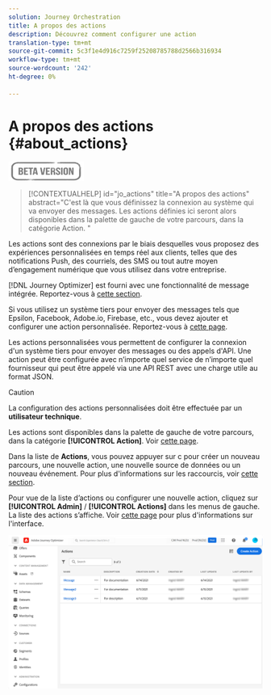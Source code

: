 ```yaml
---
solution: Journey Orchestration
title: A propos des actions
description: Découvrez comment configurer une action
translation-type: tm+mt
source-git-commit: 5c3f1e4d916c7259f25208785788d2566b316934
workflow-type: tm+mt
source-wordcount: '242'
ht-degree: 0%

---
```


# A propos des actions {#about_actions}

![](../assets/do-not-localize/badge.png)

>[!CONTEXTUALHELP]
>id="jo_actions"
>title="A propos des actions"
>abstract="C&#39;est là que vous définissez la connexion au système qui va envoyer des messages. Les actions définies ici seront alors disponibles dans la palette de gauche de votre parcours, dans la catégorie Action. "

Les actions sont des connexions par le biais desquelles vous proposez des expériences personnalisées en temps réel aux clients, telles que des notifications Push, des courriels, des SMS ou tout autre moyen d’engagement numérique que vous utilisez dans votre entreprise.

[!DNL Journey Optimizer] est fourni avec une fonctionnalité de message intégrée. Reportez-vous à [cette section](../get-started-content.md).

Si vous utilisez un système tiers pour envoyer des messages tels que Epsilon, Facebook, Adobe.io, Firebase, etc., vous devez ajouter et configurer une action personnalisée. Reportez-vous à [cette page](../action/about-custom-action-configuration.md).

Les actions personnalisées vous permettent de configurer la connexion d&#39;un système tiers pour envoyer des messages ou des appels d&#39;API. Une action peut être configurée avec n’importe quel service de n’importe quel fournisseur qui peut être appelé via une API REST avec une charge utile au format JSON.

>[!CAUTION]
>
>La configuration des actions personnalisées doit être effectuée par un **utilisateur technique**.

Les actions sont disponibles dans la palette de gauche de votre parcours, dans la catégorie **[!UICONTROL Action]**. Voir [cette page](../building-journeys/about-journey-activities.md#action-activities).

Dans la liste de **Actions**, vous pouvez appuyer sur c pour créer un nouveau parcours, une nouvelle action, une nouvelle source de données ou un nouveau événement. Pour plus d&#39;informations sur les raccourcis, voir [cette section](../user-interface.md#cjm-accessibility).

Pour vue de la liste d’actions ou configurer une nouvelle action, cliquez sur **[!UICONTROL Admin]** / **[!UICONTROL Actions]** dans les menus de gauche. La liste des actions s’affiche. Voir [cette page](../user-interface.md) pour plus d&#39;informations sur l&#39;interface.

![](../assets/custom1.png)
